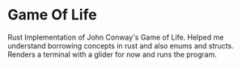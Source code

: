 # Game Of Life

Rust Implementation of John Conway's Game of Life. Helped me understand
borrowing concepts in rust and also enums and structs. Renders a terminal with a
glider for now and runs the program.
